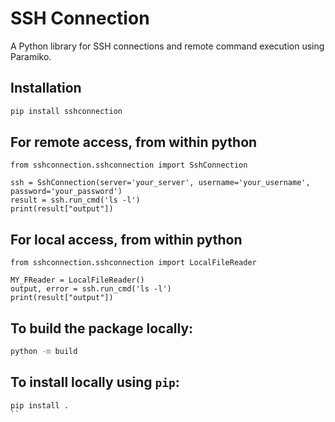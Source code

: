 # SSH Connection

A Python library for SSH connections and remote command execution using Paramiko.

## Installation

```bash
pip install sshconnection
```

## For remote access, from within python
```
from sshconnection.sshconnection import SshConnection

ssh = SshConnection(server='your_server', username='your_username', password='your_password')
result = ssh.run_cmd('ls -l')
print(result["output"])
```

## For local access, from within python
```
from sshconnection.sshconnection import LocalFileReader

MY_FReader = LocalFileReader()
output, error = ssh.run_cmd('ls -l')
print(result["output"])
```
## To build the package locally:

```bash
python -m build
```

## To install locally using `pip`:
```
pip install .
``
